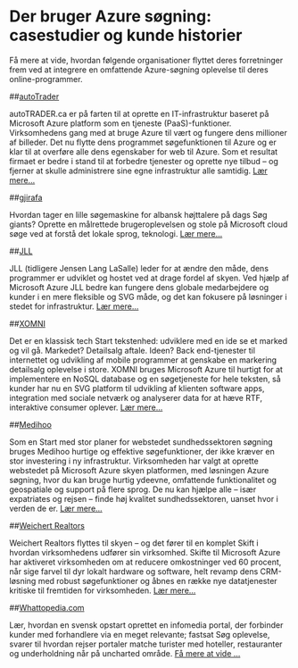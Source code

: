 <properties
    pageTitle="Der bruger Azure søgning: casestudier og kunde historier | Microsoft Azure | Brugerscenarier"
    description="Casestudier og kunde historier om Azure søgning, en hostet skyen søgetjenesten på Microsoft Azure."
    services="search"
    documentationCenter=""
    authors="HeidiSteen"
    manager="jhubbard"
    editor=""
    tags="azure-portal"/>

<tags
    ms.service="search"
    ms.devlang="NA"
    ms.workload="search"
    ms.topic="article" 
    ms.tgt_pltfrm="na"
    ms.date="08/29/2016"
    ms.author="heidist"/>

# <a name="whos-using-azure-search-case-studies-and-customer-stories"></a>Der bruger Azure søgning: casestudier og kunde historier

Få mere at vide, hvordan følgende organisationer flyttet deres forretninger frem ved at integrere en omfattende Azure-søgning oplevelse til deres online-programmer.

##<a name="autotraderhttpscustomersmicrosoftcompagescustomerstoryaspxrecid18596"></a>[autoTrader](https://customers.microsoft.com/Pages/CustomerStory.aspx?recid=18596)

autoTRADER.ca er på farten til at oprette en IT-infrastruktur baseret på Microsoft Azure platform som en tjeneste (PaaS)-funktioner. Virksomhedens gang med at bruge Azure til vært og fungere dens millioner af billeder. Det nu flytte dens programmet søgefunktionen til Azure og er klar til at overføre alle dens egenskaber for web til Azure. Som et resultat firmaet er bedre i stand til at forbedre tjenester og oprette nye tilbud – og fjerner at skulle administrere sine egne infrastruktur alle samtidig. [Lær mere...](https://customers.microsoft.com/Pages/CustomerStory.aspx?recid=18596)


##<a name="gjirafahttpscustomersmicrosoftcompagescustomerstoryaspxrecid18633"></a>[gjirafa](https://customers.microsoft.com/Pages/CustomerStory.aspx?recid=18633)

Hvordan tager en lille søgemaskine for albansk højttalere på dags Søg giants? Oprette en målrettede brugeroplevelsen og stole på Microsoft cloud søge ved at forstå det lokale sprog, teknologi. [Lær mere...](https://customers.microsoft.com/Pages/CustomerStory.aspx?recid=18633)


##<a name="jllhttpscustomersmicrosoftcompagescustomerstoryaspxrecid18662"></a>[JLL](https://customers.microsoft.com/Pages/CustomerStory.aspx?recid=18662)

JLL (tidligere Jensen Lang LaSalle) leder for at ændre den måde, dens programmer er udviklet og hostet ved at drage fordel af skyen. Ved hjælp af Microsoft Azure JLL bedre kan fungere dens globale medarbejdere og kunder i en mere fleksible og SVG måde, og det kan fokusere på løsninger i stedet for infrastruktur. [Lær mere...](https://customers.microsoft.com/Pages/CustomerStory.aspx?recid=18662)

##<a name="xomnihttpscustomersmicrosoftcompagescustomerstoryaspxrecid18667"></a>[XOMNI](https://customers.microsoft.com/Pages/CustomerStory.aspx?recid=18667)

Det er en klassisk tech Start tekstenhed: udviklere med en ide se et marked og vil gå. Markedet? Detailsalg aftale. Ideen? Back end-tjenester til internettet og udvikling af mobile programmer at genskabe en markering detailsalg oplevelse i store. XOMNI bruges Microsoft Azure til hurtigt for at implementere en NoSQL database og en søgetjeneste for hele teksten, så kunder har nu en SVG platform til udvikling af klienten software apps, integration med sociale netværk og analyserer data for at hæve RTF, interaktive consumer oplever. [Lær mere...](https://customers.microsoft.com/Pages/CustomerStory.aspx?recid=18667)


##<a name="medihoohttpscustomersmicrosoftcompagescustomerstoryaspxrecid19540"></a>[Medihoo](https://customers.microsoft.com/Pages/CustomerStory.aspx?recid=19540)

Som en Start med stor planer for webstedet sundhedssektoren søgning bruges Medihoo hurtige og effektive søgefunktioner, der ikke kræver en stor investering i ny infrastruktur. Virksomheden har valgt at oprette webstedet på Microsoft Azure skyen platformen, med løsningen Azure søgning, hvor du kan bruge hurtig ydeevne, omfattende funktionalitet og geospatiale og support på flere sprog. De nu kan hjælpe alle – især expatriates og rejsen – finde høj kvalitet sundhedssektoren, uanset hvor i verden de er. [Lær mere...](https://customers.microsoft.com/Pages/CustomerStory.aspx?recid=19540)


##<a name="weichert-realtorshttpscustomersmicrosoftcompagescustomerstoryaspxrecid21252"></a>[Weichert Realtors](https://customers.microsoft.com/Pages/CustomerStory.aspx?recid=21252)

Weichert Realtors flyttes til skyen – og det fører til en komplet Skift i hvordan virksomhedens udfører sin virksomhed. Skifte til Microsoft Azure har aktiveret virksomheden om at reducere omkostninger ved 60 procent, når sige farvel til dyr lokalt hardware og software, helt revamp dens CRM-løsning med robust søgefunktioner og åbnes en række nye datatjenester kritiske til fremtiden for virksomheden. [Lær mere...](https://customers.microsoft.com/Pages/CustomerStory.aspx?recid=21252)

##<a name="whattopediacomsearch-dev-case-study-whattopediamd"></a>[Whattopedia.com](search-dev-case-study-whattopedia.md)

Lær, hvordan en svensk opstart oprettet en infomedia portal, der forbinder kunder med forhandlere via en meget relevante; fastsat Søg oplevelse, svarer til hvordan rejser portaler matche turister med hoteller, restauranter og underholdning når på uncharted område. [Få mere at vide …](search-dev-case-study-whattopedia.md)

<!--Image References -- here for future reference. Had to -->
[1]: ./media/search-case-studies/autotrader_m.png
[2]: ./media/search-case-studies/gjirafa_m.png
[3]: ./media/search-case-studies/JLL_m.png
[4]: ./media/search-case-studies/medihoo_m.png
[5]: ./media/search-case-studies/weichert_m.png
[xomni]: ./media/search-case-studies/xomni_m.png
